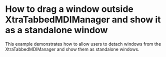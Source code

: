 # How to drag a window outside XtraTabbedMDIManager and show it as a standalone window


<p>This example demonstrates how to allow users to detach windows from the XtraTabbedMDIManager and show them as standalone windows. </p>

<br/>


